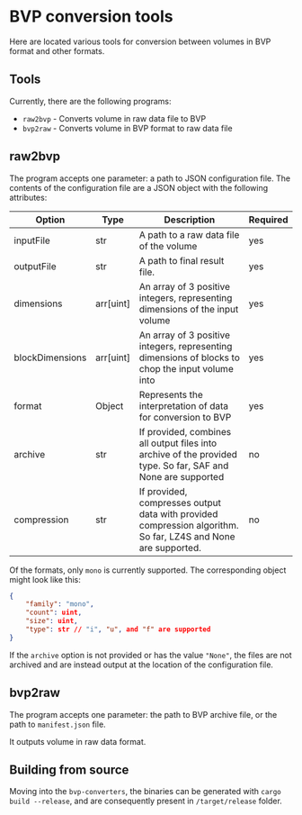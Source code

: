 # BVP conversion tools
Here are located various tools for conversion between volumes in BVP format and other formats.

## Tools
Currently, there are the following programs:

* `raw2bvp` - Converts volume in raw data file to BVP
* `bvp2raw` - Converts volume in BVP format to raw data file

## raw2bvp
The program accepts one parameter: a path to JSON configuration file. The contents of the configuration file are a JSON object with the following attributes:

| **Option**      | **Type**  | **Description**                                                                                               | **Required** |
|-----------------|-----------|---------------------------------------------------------------------------------------------------------------|--------------|
| inputFile       | str       | A path to a raw data file of the volume                                                                       | yes          |
| outputFile      | str       | A path to final result file.                                                                                  | yes          |
| dimensions      | arr[uint] | An array of 3 positive integers, representing dimensions of the input volume                                  | yes          |
| blockDimensions | arr[uint] | An array of 3 positive integers, representing dimensions of blocks to chop the input volume into              | yes          |
| format          | Object    | Represents the interpretation of data for conversion to BVP                                                   | yes          |
| archive         | str       | If provided, combines all output files into archive of the provided type. So far, SAF and None are supported  | no           |
| compression     | str       | If provided, compresses output data with provided compression algorithm. So far, LZ4S and None are supported. | no           |

Of the formats, only `mono` is currently supported. The corresponding object might look like this:

```json
{
    "family": "mono",
    "count": uint,
    "size": uint,
    "type": str // "i", "u", and "f" are supported
}
```

If the `archive` option is not provided or has the value `"None"`, the files are not archived and are instead output at the location of the configuration file.

## bvp2raw
The program accepts one parameter: the path to BVP archive file, or the path to `manifest.json` file.

It outputs volume in raw data format.

## Building from source

Moving into the `bvp-converters`, the binaries can be generated with `cargo build --release`, and are consequently present in `/target/release` folder.